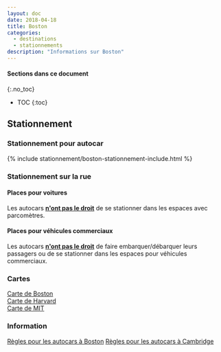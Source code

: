 ```yaml
---
layout: doc
date: 2018-04-18
title: Boston
categories:
  - destinations
  - stationnements
description: "Informations sur Boston"
---
```


#### Sections dans ce document
{:.no_toc}
* TOC
{:toc}

## Stationnement

### Stationnement pour autocar

{% include stationnement/boston-stationnement-include.html %}

### Stationnement sur la rue

#### Places pour voitures

Les autocars **[n'ont pas le droit](https://www.boston.gov/departments/transportation/guidelines-tour-buses-boston)** de se stationner dans les espaces avec parcomètres.

#### Places pour véhicules commerciaux

Les autocars  **[n'ont pas le droit](https://www.boston.gov/departments/transportation/guidelines-tour-buses-boston)** de faire embarquer/débarquer leurs passagers ou de se stationner dans les espaces pour véhicules commerciaux.

### Cartes

[Carte de Boston](https://www.cityofboston.gov/images_documents/Tour%20Bus%20Parking_updated%206_23_tcm3-12491.pdf)  
[Carte de Harvard](https://www.cambridgema.gov/~/media/Files/Traffic/Harvard-Square-Tour-Bus-Stop.pdf)  
[Carte de MIT](https://www.cambridgema.gov/~/media/Files/Traffic/TourBusStopMIT1.pdf)


### Information

[Règles pour les autocars à Boston](https://www.boston.gov/departments/transportation/guidelines-tour-buses-boston)
[Règles pour les autocars à Cambridge](https://www.cambridgema.gov/traffic/Parking/tourbusparking.aspx)
